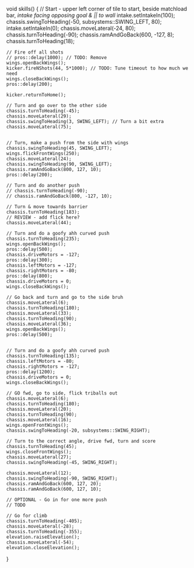 void skills() {
	// Start - upper left corner of tile to start, beside matchload bar, *intake facing opposing goal & || to wall*
	intake.setIntakeIn(100);
	chassis.swingToHeading(-50, subsystems::SWING_LEFT, 80);
	intake.setIntakeIn(0);
	chassis.moveLateral(-24, 80);
	chassis.turnToHeading(-90);
	chassis.ramAndGoBack(600, -127, 8);
	chassis.turnToHeading(18);

	// Fire off all shots
	// pros::delay(1000); // TODO: Remove
	wings.openBackWings();
	kicker.fireNShots(44, 5*1000); // TODO: Tune timeout to how much we need
	wings.closeBackWings();
	pros::delay(200);

	kicker.returnToHome();

	// Turn and go over to the other side
	chassis.turnToHeading(-45);
	chassis.moveLateral(29);
	chassis.swingToHeading(3, SWING_LEFT); // Turn a bit extra 
	chassis.moveLateral(75);


	// Turn, make a push from the side with wings
	chassis.swingToHeading(45, SWING_LEFT);
	wings.flickFrontWings(250);
	chassis.moveLateral(24);
	chassis.swingToHeading(90, SWING_LEFT);
	chassis.ramAndGoBack(800, 127, 10);
	pros::delay(200);

	// Turn and do another push
	// chassis.turnToHeading(-90);
	// chassis.ramAndGoBack(800, -127, 10);

	// Turn & move towards barrier
	chassis.turnToHeading(183);
	// REVIEW - add flick here?
	chassis.moveLateral(44);

	// Turn and do a goofy ahh curved push
	chassis.turnToHeading(235);
	wings.openBackWings();
	pros::delay(500);
	chassis.driveMotors = -127; 
	pros::delay(300);
	chassis.leftMotors = -127;
	chassis.rightMotors = -80;
	pros::delay(800);
	chassis.driveMotors = 0;
	wings.closeBackWings();

	// Go back and turn and go to the side bruh
	chassis.moveLateral(6);
	chassis.turnToHeading(180);
	chassis.moveLateral(33);
	chassis.turnToHeading(90);
	chassis.moveLateral(36);
	wings.openBackWings();
	pros::delay(500);


	// Turn and do a goofy ahh curved push
	chassis.turnToHeading(135);
	chassis.leftMotors = -80;
	chassis.rightMotors = -127;
	pros::delay(1200);
	chassis.driveMotors = 0;
	wings.closeBackWings();

	// GO fwd, go to side, flick triballs out
	chassis.moveLateral(6);
	chassis.turnToHeading(180);
	chassis.moveLateral(20);
	chassis.turnToHeading(90);
	chassis.moveLateral(16);
	wings.openFrontWings();
	chassis.swingToHeading(-20, subsystems::SWING_RIGHT);

	// Turn to the correct angle, drive fwd, turn and score
	chassis.turnToHeading(45);
	wings.closeFrontWings();
	chassis.moveLateral(27);
	chassis.swingToHeading(-45, SWING_RIGHT);

	chassis.moveLateral(12);
	chassis.swingToHeading(-90, SWING_RIGHT);
	chassis.ramAndGoBack(600, 127, 20);
	chassis.ramAndGoBack(600, 127, 10);

	// OPTIONAL - Go in for one more push
	// TODO

	// Go for climb
	chassis.turnToHeading(-405);
	chassis.moveLateral(-28);
	chassis.turnToHeading(-355);
	elevation.raiseElevation();
	chassis.moveLateral(-54);
	elevation.closeElevation();
}



